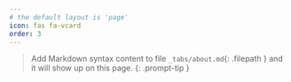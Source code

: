 ```yaml
---
# the default layout is 'page'
icon: fas fa-vcard
order: 3
---
```


> Add Markdown syntax content to file `_tabs/about.md`{: .filepath } and it will show up on this page.
{: .prompt-tip }
